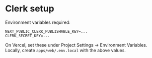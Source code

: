 # Clerk setup

Environment variables required:

```
NEXT_PUBLIC_CLERK_PUBLISHABLE_KEY=...
CLERK_SECRET_KEY=...
```

On Vercel, set these under Project Settings → Environment Variables. Locally, create `apps/web/.env.local` with the above values.


